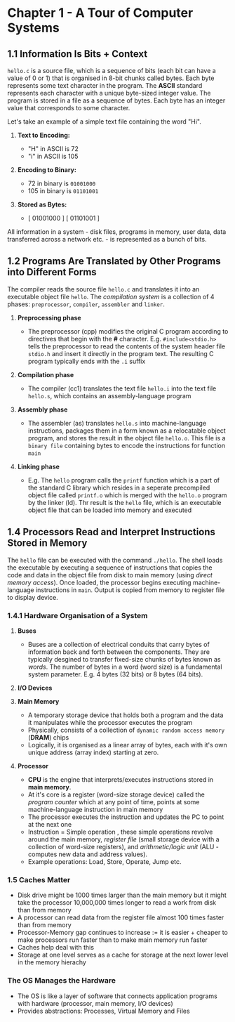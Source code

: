 # Chapter 1 - A Tour of Computer Systems

## 1.1 Information Is Bits + Context

`hello.c` is a source file, which is a sequence of bits (each bit can have a value of 0 or 1) that is organised in 8-bit chunks called bytes. Each byte represents some text character in the program. The **ASCII** standard represents each character with a unique byte-sized integer value. The program is stored in a file as a sequence of bytes. Each byte has an integer value that corresponds to some character.

Let's take an example of a simple text file containing the word "Hi".

1. **Text to Encoding:**
   - "H" in ASCII is 72
   - "i" in ASCII is 105

2. **Encoding to Binary:**
   - 72 in binary is `01001000`
   - 105 in binary is `01101001`

3. **Stored as Bytes:**
   - [ 01001000 ] [ 01101001 ]

All information in a system - disk files, programs in memory, user data, data transferred across a network etc. - is represented as a bunch of bits.


## 1.2 Programs Are Translated by Other Programs into Different Forms

The compiler reads the source file `hello.c` and translates it into an executable object file `hello`. The *compilation system* is a collection of 4 phases: `preprocessor`, `compiler`, `assembler` and `linker`. 

1. **Preprocessing phase**
   - The preprocessor (cpp) modifies the original C program according to directives that begin with the **#** character. E.g. `#include<stdio.h>` tells the preprocessor to read the contents of the system header file `stdio.h` and insert it directly in the program text. The resulting C program typically ends with the `.i` suffix

2. **Compilation phase**
   - The compiler (cc1) translates the text file `hello.i` into the text file `hello.s`, which contains an assembly-language program

3. **Assembly phase**
   - The assembler (as) translates `hello.s` into machine-language instructions, packages them in a form known as a relocatable object program, and stores the result in the object file `hello.o`. This file is a `binary file` containing bytes to encode the instructions for function `main`

4. **Linking phase**
   - E.g. The `hello` program calls the `printf` function which is a part of the standard C library which resides in a seperate precompiled object file called `printf.o` which is merged with the `hello.o` program by the linker (ld). Thr result is the `hello` file, which is an executable object file that can be loaded into            memory and executed


## 1.4 Processors Read and Interpret Instructions Stored in Memory

The `hello` file can be executed with the command `./hello`. The shell loads the executable by executing a sequence of instructions that copies the code and data in the object file from disk to main memory (using *direct memory access*). Once loaded, the processor begins executing machine-language instructions in `main`. Output is copied from memory to register file to display device.

### 1.4.1 Hardware Organisation of a System

1. **Buses**
   - Buses are a collection of electrical conduits that carry bytes of information back and forth between the components. They are typically desgined to transfer fixed-size chunks of bytes known as *words*. The number of bytes in a word (word size) is a fundamental system parameter. E.g. 4 bytes (32 bits) or 8 bytes (64 bits).
  
2. **I/O Devices**

3. **Main Memory**
   - A temporary storage device that holds both a program and the data it manipulates while the processor executes the program
   - Physically, consists of a collection of `dynamic random access memory` (**DRAM**) chips
   - Logically, it is organised as a linear array of bytes, each with it's own unique address (array index) starting at zero.
  
4. **Processor**
   - **CPU** is the engine that interprets/executes instructions stored in **main memory**.
   - At it's core is a register (word-size storage device) called the *program counter* which at any point of time, points at some machine-language instruction in main memory
   - The processor executes the instruction and updates the PC to point at the next one
   - Instruction = Simple operation , these simple operations revolve around the main memory, *register file* (small storage device with a collection of word-size registers), and *arithmetic/logic unit* (ALU - computes new data and address values).
   - Example operations: Load, Store, Operate, Jump etc.
  

### 1.5 Caches Matter

- Disk drive might be 1000 times larger than the main memory but it might take the processor 10,000,000 times longer to read a work from disk than from memory
- A processor can read data from the register file almost 100 times faster than from memory
- Processor-Memory gap continues to increase := it is easier + cheaper to make processors run faster than to make main memory run faster
- Caches help deal with this
- Storage at one level serves as a cache for storage at the next lower level in the memory hierachy


### The OS Manages the Hardware

- The OS is like a layer of software that connects application programs with hardware (processor, main memory, I/O devices)
- Provides abstractions: Processes, Virtual Memory and Files
